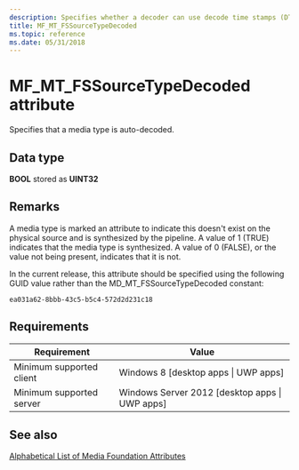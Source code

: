 ```yaml
---
description: Specifies whether a decoder can use decode time stamps (DTS) when setting time stamps.
title: MF_MT_FSSourceTypeDecoded
ms.topic: reference
ms.date: 05/31/2018
---
```


# MF\_MT\_FSSourceTypeDecoded attribute

Specifies that a media type is auto-decoded.

## Data type

**BOOL** stored as **UINT32**


## Remarks
A media type is marked an attribute to indicate this doesn't exist on the physical source and is synthesized by the pipeline. A value of 1 (TRUE) indicates that the media type is synthesized. A value of 0 (FALSE), or the value not being present, indicates that it is not.

In the current release, this attribute should be specified using the following GUID value rather than the MD_MT_FSSourceTypeDecoded constant:

```ea031a62-8bbb-43c5-b5c4-572d2d231c18```


## Requirements



| Requirement | Value |
|-------------------------------------|------------------------------------------------------------------------------------|
| Minimum supported client<br/> | Windows 8 \[desktop apps \| UWP apps\]<br/>                                  |
| Minimum supported server<br/> | Windows Server 2012 \[desktop apps \| UWP apps\]<br/>                        |



## See also

<dl> <dt>

[Alphabetical List of Media Foundation Attributes](alphabetical-list-of-media-foundation-attributes.md)
</dt> </dl>

 

 




